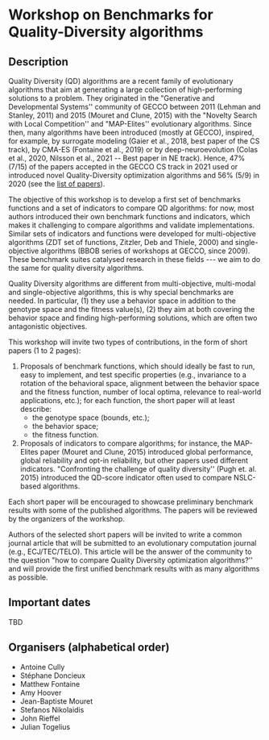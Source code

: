 # Workshop on Benchmarks for Quality-Diversity algorithms
## Description

Quality Diversity (QD) algorithms are a recent family of evolutionary algorithms that aim at generating a large collection of high-performing solutions to a problem. They originated in the "Generative and Developmental Systems'' community of GECCO between 2011 (Lehman and Stanley, 2011) and 2015 (Mouret and Clune, 2015) with the "Novelty Search with Local Competition'' and "MAP-Elites'' evolutionary algorithms. Since then, many algorithms have been introduced (mostly at GECCO), inspired, for example, by surrogate modeling (Gaier et al., 2018, best paper of the CS track), by CMA-ES (Fontaine et al., 2019) or by deep-neuroevolution (Colas et al., 2020, Nilsson et al., 2021 -- Best paper in NE track). Hence, 47% (7/15) of the papers accepted in the GECCO CS track in 2021 used or introduced novel Quality-Diversity optimization algorithms and 56% (5/9) in 2020 (see the [list of papers](https://quality-diversity.github.io)).

The objective of this workshop is to develop a first set of benchmarks functions and a set of indicators to compare QD algorithms: for now, most authors introduced their own benchmark functions and indicators, which makes it challenging to compare algorithms and validate implementations. Similar sets of indicators and functions were developed for multi-objective algorithms (ZDT set of functions, Zitzler, Deb and Thiele, 2000) and single-objective algorithms (BBOB series of workshops at GECCO, since 2009). These benchmark suites catalysed research in these fields --- we aim to do the same for quality diversity algorithms. 

Quality Diversity algorithms are different from multi-objective, multi-modal and single-objective algorithms, this is why special benchmarks are needed. In particular, (1) they use a behavior space in addition to the genotype space and the fitness value(s), (2) they aim at both covering the behavior space and finding high-performing solutions, which are often two antagonistic objectives.

This workshop will invite two types of contributions, in the form of short papers (1 to 2 pages):

1. Proposals of benchmark functions, which should ideally be fast to run, easy to implement, and test specific properties (e.g., invariance to a rotation of the behavioral space, alignment between the behavior space and the fitness function, number of local optima, relevance to real-world applications, etc.); for each function, the short paper will at least describe:
	- the genotype space (bounds, etc.);
	- the behavior space;
	- the fitness function.
2. Proposals of indicators to compare algorithms; for instance, the MAP-Elites paper (Mouret and Clune, 2015) introduced global performance, global reliability and opt-in reliability, but other papers used different indicators. "Confronting the challenge of quality diversity'' (Pugh et. al. 2015) introduced the QD-score indicator often used to compare NSLC-based algorithms. 


Each short paper will be encouraged to showcase preliminary benchmark results with some of the published algorithms. The papers will be reviewed by the organizers of the workshop.

Authors of the selected short papers will be invited to write a common journal article that will be submitted to an evolutionary computation journal (e.g., ECJ/TEC/TELO). This article will be the answer of the community to the question "how to compare Quality Diversity optimization algorithms?'' and will provide the first unified benchmark results with as many algorithms as possible.

## Important dates
TBD

## Organisers (alphabetical order)
- Antoine Cully
- Stéphane Doncieux
- Matthew Fontaine
- Amy Hoover
- Jean-Baptiste Mouret
- Stefanos Nikolaidis
- John Rieffel
- Julian Togelius
